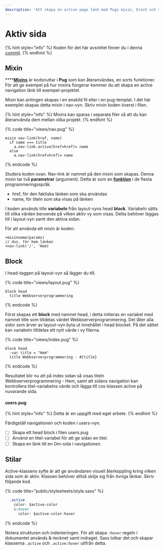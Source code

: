 ```yaml
---
description: 'Att skapa en active page länk med Pugs mixin, block och variabler.'
---
```


# Aktiv sida

{% hint style="info" %}
Koden för det här avsnittet finner du i denna [commit](https://github.com/jensnti/wsp1-node/commit/c7bcf747357e33fa564b2ebbfde5de738712d62f).
{% endhint %}

## Mixin

\*\*\*\*[**Mixins**](https://pugjs.org/language/mixins.html) är kodsnuttar i **Pug** som kan återanvändas, en sorts funktioner. För att ge exempel på hur mixins fungerar kommer du att skapa en active navigation länk till exempel-projektet.

Mixin kan antingen skapas i en enskild fil eller i en pug-templat. I det här exemplet skapas detta mixin i nav-vyn. Skriv mixin koden överst i filen.

{% hint style="info" %}
Mixins kan sparas i separata filer så att du kan återanvända dem mellan olika projekt.
{% endhint %}

{% code title="views/nav.pug" %}
```text
mixin nav-link(href, name)
  if name === title
    a.nav-link.active(href=href)= name
  else
    a.nav-link(href=href)= name

```
{% endcode %}

Studera koden ovan. Nav-link är namnet på den mixin som skapas. Denna mixin tar två **parametrar** \(argument\). Detta är som en [**funktion**](https://sv.wikipedia.org/wiki/Funktion_%28programmering%29) i de flesta programmeringsspråk.

* href, för den faktiska länken som ska användas
* name, för titeln som ska visas på länken

I koden används title **variabeln** från layout-vyns head **block**. Variabeln sätts till olika värden beroende på vilken aktiv vy som visas. Detta behöver läggas till i layout-vyn samt den aktiva sidan.

För att använda ett mixin är koden.

```text
+mixinname(params)
// dvs. för hem länken
+nav-link('/', 'Hem)
```

## Block

I head-taggen på layout-vyn så lägger du till.

{% code title="views/layout.pug" %}
```text
block head
  title Webbserverprogrammering
```
{% endcode %}

Först skapas ett **block** med namnet head, i detta initieras en variabel med namnet title som tilldelas värdet Webbserverprogrammering.  Det låter alla sidor som ärver av layout-vyn byta ut innehållet i head blocket. På det sättet kan variabeln tilldelas ett nytt värde i vy filerna.

{% code title="views/index.pug" %}
```text
block head
  -var title = "Hem"
  title Webbserverprogrammering - #{title}
```
{% endcode %}

Resultatet blir nu att på index sidan så visas titeln Webbserverprogrammering - Hem, samt att sidans navigation kan kontrollera titel-variabelns värde och lägga till css-klassen active på nuvarande sida.

#### users.pug

{% hint style="info" %}
Detta är en uppgift med eget arbete.
{% endhint %}

Färdigställ navigationen och koden i users-vyn.

* [ ] Skapa ett head block i filen users.pug
* [ ] Använd en titel-variabel för att ge sidan en titel.
* [ ] Skapa en länk till en Om-sida i navigationen. 

## Stilar

Active-klassens syfte är att ge användaren visuell återkoppling kring vilken sida som är aktiv. Klassen behöver alltså skilja sig från övriga länkar. Skriv följande kod.

{% code title="public/stylesheets/style.sass" %}
```css
  .active
    color: $active-color
    &:hover
      color: $active-color-hover
```
{% endcode %}

Notera strukturen och indenteringen. För att skapa `:hover` regeln i dokumentet används &-tecknet samt indraget. Sass tolkar det och skapar klasserna `.active` och `.active:hover` utifrån detta.

